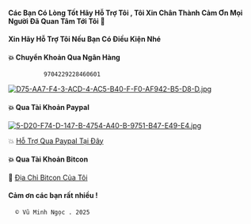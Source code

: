 #### Các Bạn Có Lòng Tốt Hãy Hỗ Trợ Tôi , Tôi Xin Chân Thành Cảm Ơn Mọi Người Đã Quan Tâm Tới Tôi 🥰

#### Xin Hãy Hỗ Trợ Tôi Nếu Bạn Có Điều Kiện Nhé 

#### 💥 Chuyển Khoản Qua Ngân Hàng
              9704229228460601￼ 
[![D75-AA7-F4-3-ACD-4-AC5-B40-F-F0-AF942-B5-D8-D.jpg](https://i.postimg.cc/s2PHrLnF/D75-AA7-F4-3-ACD-4-AC5-B40-F-F0-AF942-B5-D8-D.jpg)](https://postimg.cc/nszGK3bT)

#### 💥 Qua Tài Khoản Paypal 
[![5-D20-F74-D-147-B-4754-A40-B-9751-B47-E49-E4.jpg](https://i.postimg.cc/66G0fctV/5-D20-F74-D-147-B-4754-A40-B-9751-B47-E49-E4.jpg)](https://postimg.cc/rzMx8Sdz) 

💥  [Hỗ Trợ Qua Paypal Tại Đây](https://paypal.me/ngocxyz?country.x=VN&locale.x=vi_VN)

####    💥 Qua Tài Khoản Bitcon

🧩  [Địa Chỉ Bitcon Của Tôi](test)



####   Cảm ơn các bạn rất nhiều !



      ©️ Vũ Minh Ngọc . 2025
